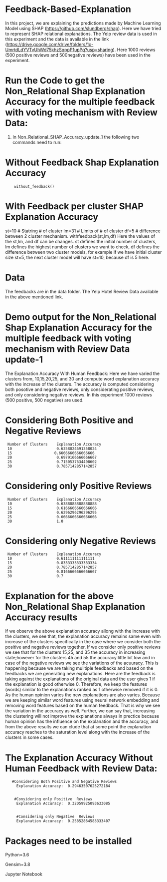 # Feedback-Based-Explanation

In this project, we are explaining the predictions made by Machine Learning Model using SHAP (https://github.com/slundberg/shap). Here we have tried to represent SHAP relational explanations. The Yelp review data is used in this experiment and the data is available in the link (https://drive.google.com/drive/folders/1o-UmrtdLdYVTvUhWd75khzSqppP1upPq?usp=sharing). Here 1000 reviews (500 positive reviews and 500negative reviews) have been used in the experiment. 


# Run the Code to get the Non_Relational Shap Explanation Accuracy for the multiple feedback with voting mechanism with Review Data:
1. In Non_Relational_SHAP_Accuracy_update_1 the following two commands need to run:


# Without Feedback Shap Explanation Accuracy

        without_feedback()
        
# With Feedback per cluster SHAP Explanation Accuracy

st=10 # Statring # of cluster
lm=31 # Limits of # of cluster
df=5 # difference between 2 cluster mechanism.
withfeedback(st,lm,df)
Here the values of the st,lm, and df can be changes. st defines the initial number of clusters, lm defines the highest number of clusters we want to check, df defines the difference between two cluster models, for example if we have initial cluster size st=5, the next cluster model will have st=10, because df is 5 here.

# Data

The feedbacks are in the data folder. The Yelp Hotel Review Data available in the above mentioned link.


# Demo output for the Non_Relational Shap Explanation Accuracy for the multiple feedback with voting mechanism with Review Data  update-1
  
  
  The Explanation Accuracy With Human Feedback: Here we have varied the clusters from, 10,15,20,25, and 30 and compute word explanation accuracy with the increase of the  clusters. The accuracy is computed considering both posotive and negative reviews, only considerating positive reviews, and only considering negative reviews. In this experiment 1000 reviews (500 positive, 500 negative) are used.
  
  
  
  
  
  # Considering Both Positive and Negative Reviews
     Number of Clusters    Explanation Accuracy
     10                    0.6358024691358024
     15                   0.6666666666666666
     20                    0.6979166666666667
     25                    0.7150537634408602
     30                    0.7857142857142857




   # Considering only Positive  Reviews
     Number of Clusters    Explanation Accuracy
     10                    0.6388888888888888
     15                    0.6166666666666666
     20                    0.6296296296296295
     25                    0.6666666666666666
     30                    1.0

      
      
      
   # Considering only Negative  Reviews
     Number of Clusters    Explanation Accuracy
     10                    0.611111111111111
     15                    0.8333333333333334
     20                    0.7857142857142857
     25                    0.8166666666666667
     30                    0.7
  
  
  
  
  # Explanation  for the above Non_Relational Shap Explanation Accuracy results
  
  If we observe the above explanation accuracy allong with the increase with the clusters, we see that, the explanation accuracy remains same even with increase of the clusters specifically in the case where we consider both the positive and negative reviews together. If we consider only positive reviews we see that for the clusters 15,25, and 35 the accuracy in increasing state;however for the clusters 45 and 55 the accuracy little bit low and in case of the negative reviews we see the variations of the acuuracy. This is happening because we are taking mulltiple feedbacks and based on the feedbacks we are generating new explanations. Here are the feedback is taking against the explanations of the original data and the user gives 1 if the explanation is good otherwise 0. Therefore, we keep the features (words) similar to the explanations ranked as 1 otherwise removed if it is 0. As the human opinion varies the new explanations are also varies. Because we are keeping similar word features using neural network embedding and removing word features based on the human feedback. That is why we see the variation in the accuracy as well. Further, we can say that, increasing the clustering will not improve the explanations always in prectice because human opinion has the influence on the explanation and the accuracy, and from the above results we can clude that at some point the explanation accuracy reaches to the saturation level along with the increase of the clusters in some cases.

            

   # The Explanation Accuracy Without  Human Feedback with Review Data: 
       #Considering Both Positive and Negative Reviews
         Explanation Accuracy:  0.29463507625272184
         
         
        #Considering only Positive  Reviews
         Explanation Accuracy:  0.32059925093633085
         
         
         #Considering only Negative  Reviews
         Explanation Accuracy:  0.25852864583333407
         
         
         
# Packages need to be installed


Python=3.6

Gensim=3.8

Jupyter Notebook







